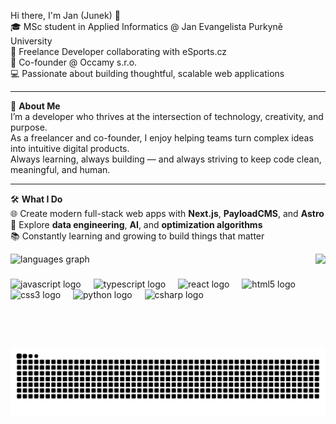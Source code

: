 Hi there, I'm Jan (Junek) 👋  
🎓 MSc student in Applied Informatics @ Jan Evangelista Purkyně University  
💼 Freelance Developer collaborating with eSports.cz  
🚀 Co-founder @ Occamy s.r.o.  
💻 Passionate about building thoughtful, scalable web applications  

---

🌟 **About Me**  
I’m a developer who thrives at the intersection of technology, creativity, and purpose.  
As a freelancer and co-founder, I enjoy helping teams turn complex ideas into intuitive digital products.  
Always learning, always building — and always striving to keep code clean, meaningful, and human.

---

🛠️ **What I Do**  
🌐 Create modern full-stack web apps with **Next.js**, **PayloadCMS**, and **Astro**  
🧠 Explore **data engineering**, **AI**, and **optimization algorithms**  
📚 Constantly learning and growing to build things that matter

<div align="left">
  <img src="https://github-readme-stats.vercel.app/api/top-langs?username=JunekCZ&locale=en&hide_title=false&layout=compact&card_width=320&langs_count=5&theme=dark&hide_border=true" height="150" alt="languages graph"  />
  <img align="right" height="150" src="https://media1.tenor.com/m/7Tu-pBzg0_kAAAAd/programming.gif"  />
</div>

###

<div align="left">
  <img src="https://cdn.jsdelivr.net/gh/devicons/devicon/icons/javascript/javascript-original.svg" height="30" alt="javascript logo"  />
  <img width="12" />
  <img src="https://cdn.jsdelivr.net/gh/devicons/devicon/icons/typescript/typescript-original.svg" height="30" alt="typescript logo"  />
  <img width="12" />
  <img src="https://cdn.jsdelivr.net/gh/devicons/devicon/icons/react/react-original.svg" height="30" alt="react logo"  />
  <img width="12" />
  <img src="https://cdn.jsdelivr.net/gh/devicons/devicon/icons/html5/html5-original.svg" height="30" alt="html5 logo"  />
  <img width="12" />
  <img src="https://cdn.jsdelivr.net/gh/devicons/devicon/icons/css3/css3-original.svg" height="30" alt="css3 logo"  />
  <img width="12" />
  <img src="https://cdn.jsdelivr.net/gh/devicons/devicon/icons/python/python-original.svg" height="30" alt="python logo"  />
  <img width="12" />
  <img src="https://cdn.jsdelivr.net/gh/devicons/devicon/icons/csharp/csharp-original.svg" height="30" alt="csharp logo"  />
</div>

###

<br clear="both">

<img src="https://raw.githubusercontent.com/JunekCZ/JunekCZ/output/snake.svg" alt="Snake animation" />
